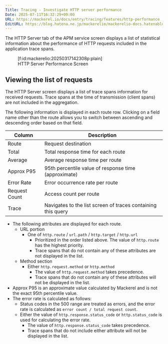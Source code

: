 ```yaml
---
Title: Tracing - Investigate HTTP server performance
Date: 2025-07-11T16:32:29+09:00
URL: https://mackerel.io/docs/entry/tracing/features/http-performance
EditURL: https://blog.hatena.ne.jp/mackerelio/mackerelio-docs.hatenablog.mackerel.io/atom/entry/6802418398507895652
---
```


The HTTP Server tab of the APM service screen displays a list of statistical information about the performance of HTTP requests included in the application trace spans.

<figure class="figure-image figure-image-fotolife" title="HTTP Server Performance Screen">[f:id:mackerelio:20250317142308p:plain]<figcaption>HTTP Server Performance Screen</figcaption></figure>

## Viewing the list of requests

The HTTP Server screen displays a list of trace spans information for received requests. Trace spans at the time of transmission (client spans) are not included in the aggregation.

The following information is displayed in each route row. Clicking on a field name other than the route allows you to switch between ascending and descending order based on that field.

| Column       | Description                                                  |
|--------------|--------------------------------------------------------------|
| Route        | Request destination                                          |
| Total        | Total response time for each route                           |
| Average      | Average response time per route                              |
| Approx P95   | 95th percentile value of response time (approximate)         |
| Error Rate   | Error occurrence rate per route                              |
| Request Count | Access count per route                                       |
| Trace        | Navigates to the list screen of traces containing this query |

- The following attributes are displayed for each route.
  - URL portion
    - One of `http.route` / `url.path` / `http.target` / `http.url`
      - Prioritized in the order listed above. The value of `http.route` has the highest priority.
      - Trace spans that do not contain any of these attributes are not displayed in the list.
  - Method section
    - Either `http.request.method` or `http.method`
      - The value of `http.request.method` takes precedence.
      - Trace spans that do not contain any of these attributes will not be displayed in the list.
- Approx P95 is an approximate value calculated by Mackerel and is not the exact 95th percentile value.
- The error rate is calculated as follows:
  - Status codes in the 500 range are treated as errors, and the error rate is calculated as `error count / total request count`.
  - Either the value of `http.response.status_code` or `http.status_code` is used for calculating the error rate.
    - The value of `http.response.status_code` takes precedence.
    - Trace spans that do not include either attribute will not be displayed in the list.
